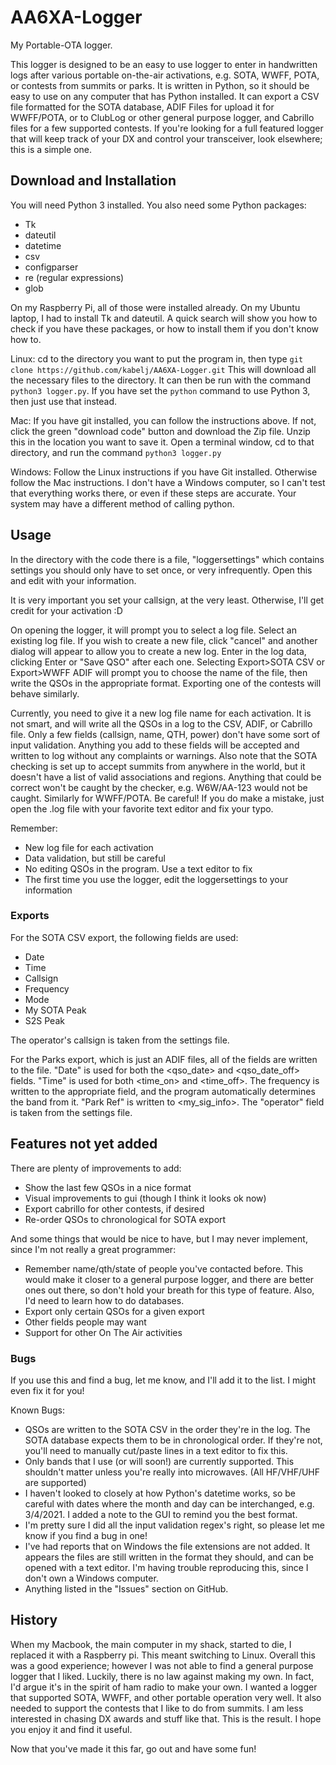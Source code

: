 # AA6XA-Logger
My Portable-OTA logger.


This logger is designed to be an easy to use logger to enter in handwritten 
logs after various portable on-the-air activations, e.g. SOTA, WWFF, POTA, 
or contests from summits or parks. 
It is written in Python, so it should be easy to use on any computer that has 
Python installed. It can export a CSV file formatted for the SOTA database, 
ADIF Files for upload it for WWFF/POTA, or to ClubLog or other general 
purpose logger, and Cabrillo files for a few supported contests. If you're 
looking for a full featured logger that will keep track of your DX and 
control your transceiver, look elsewhere; this is a simple one.

## Download and Installation
You will need Python 3 installed.
You also need some Python packages:
- Tk
- dateutil
- datetime
- csv
- configparser
- re (regular expressions)
- glob

On my Raspberry Pi, all of those were installed already. On my Ubuntu laptop, 
I had to install Tk and dateutil. A quick search will show you how to check 
if you have these packages, or how to install them if you don't know how to.

Linux:
cd to the directory you want to put the program in, then type
`git clone https://github.com/kabelj/AA6XA-Logger.git`
This will download all the necessary files to the directory. It can then be 
run with the command `python3 logger.py`. If you have set the `python` 
command to use Python 3, then just use that instead.

Mac:
If you have git installed, you can follow the instructions above. If not, 
click the green "download code" button and download the Zip file. Unzip this 
in the location you want to save it. Open a terminal window, cd to that 
directory, and run the command `python3 logger.py`

Windows:
Follow the Linux instructions if you have Git installed. Otherwise follow 
the Mac instructions. I don't have a Windows computer, so I can't test that 
everything works there, or even if these steps are accurate. Your system may
have a different method of calling python.



## Usage
In the directory with the code there is a file, "loggersettings" which 
contains settings you should only have to set once, or very infrequently. 
Open this and edit with your information.

It is very important you set your callsign, at the very least. Otherwise, I'll
get credit for your activation :D


On opening the logger, it will prompt you to select a log file. Select an 
existing log file. If you wish to create a new file, click "cancel" and 
another dialog will appear to allow you to create a new log. Enter in the 
log data, clicking Enter or "Save QSO" after each one. Selecting 
Export>SOTA CSV or Export>WWFF ADIF will prompt you to choose the name of the 
file, then write the QSOs in the appropriate format. 
Exporting one of the contests will behave similarly.

Currently, you need to give it a new log file name for each activation. It is
not smart, and will write all the QSOs in a log to the CSV, ADIF, or Cabrillo 
file. 
Only a few fields (callsign, name, QTH, power) don't have some sort of input 
validation. Anything you add to these fields will be accepted and written to 
log without any complaints or warnings. Also note that the SOTA checking is 
set up to accept summits from anywhere in the world, but it doesn't have a 
list of valid associations and regions. Anything that could be correct won't 
be caught by the checker, e.g. W6W/AA-123 would not be caught. Similarly for 
WWFF/POTA. Be careful! 
If you do make a mistake, just open the .log file with your favorite text 
editor and fix your typo.

Remember:
- New log file for each activation
- Data validation, but still be careful
- No editing QSOs in the program. Use a text editor to fix
- The first time you use the logger, edit the loggersettings to your 
information

### Exports
For the SOTA CSV export, the following fields are used:
- Date
- Time
- Callsign
- Frequency
- Mode
- My SOTA Peak
- S2S Peak

The operator's callsign is taken from the settings file.

For the Parks export, which is just an ADIF files, all of the fields are 
written to the file. "Date" is used for both the <qso_date> and 
<qso_date_off> fields. "Time" is used for both <time_on> and <time_off>. The 
frequency is written to the appropriate field, and the program automatically 
determines the band from it. "Park Ref" is written to <my_sig_info>. The 
"operator" field is taken from the settings file.


## Features not yet added
There are plenty of improvements to add:
- Show the last few QSOs in a nice format
- Visual improvements to gui (though I think it looks ok now)
- Export cabrillo for other contests, if desired
- Re-order QSOs to chronological for SOTA export

And some things that would be nice to have, but I may never implement, since 
I'm not really a great programmer:
- Remember name/qth/state of people you've contacted before. This would make 
it closer to a general purpose logger, and there are better ones out there, 
so don't hold your breath for this type of feature. Also, I'd need to learn 
how to do databases.
- Export only certain QSOs for a given export
- Other fields people may want
- Support for other On The Air activities

### Bugs
If you use this and find a bug, let me know, and I'll add it to the list. I 
might even fix it for you!

Known Bugs:
- QSOs are written to the SOTA CSV in the order they're in the log. The SOTA 
database expects them to be in chronological order. If they're not, you'll 
need to manually cut/paste lines in a text editor to fix this.
- Only bands that I use (or will soon!) are currently supported. This shouldn't 
matter unless you're really into microwaves. (All HF/VHF/UHF are supported)
- I haven't looked to closely at how Python's datetime works, so be careful 
with dates where the month and day can be interchanged, e.g. 3/4/2021. I 
added a note to the GUI to remind you the best format.
- I'm pretty sure I did all the input validation regex's right, so please 
let me know if you find a bug in one!
- I've had reports that on Windows the file extensions are not added. It 
appears the files are still written in the format they should, and can be 
opened with a text editor.
I'm having trouble reproducing this, since I don't own a Windows computer.
- Anything listed in the "Issues" section on GitHub.


## History
When my Macbook, the main computer in my shack, started to die, I replaced it 
with a Raspberry pi. This meant switching to Linux. Overall this was a good 
experience; however I was not able to find a general purpose logger that I 
liked. Luckily, there is no law against making my own. In fact, I'd argue it's 
in the spirit of ham radio to make your own. I wanted a logger that 
supported SOTA, WWFF, and other portable operation very well. It also needed
to support the contests that I like to do from summits. I am less 
interested in chasing DX awards and stuff like that. This is the result. I 
hope you enjoy it and find it useful. 

Now that you've made it this far, go out and have some fun!
